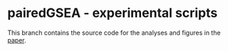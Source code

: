
<!-- README.md is generated from README.Rmd. Please edit that file -->

# pairedGSEA - experimental scripts

<!-- badges: start -->
<!-- [![Lifecycle: experimental](https://img.shields.io/badge/lifecycle-experimental-orange.svg)](https://lifecycle.r-lib.org/articles/stages.html#experimental) -->
<!-- [![Codecov test coverage](https://codecov.io/gh/shdam/pairedGSEA/branch/master/graph/badge.svg)](https://app.codecov.io/gh/shdam/pairedGSEA?branch=master) -->
<!-- badges: end -->

This branch contains the source code for the analyses and figures in the
[paper](https://doi.org/10.1101/2022.08.29.505720).
